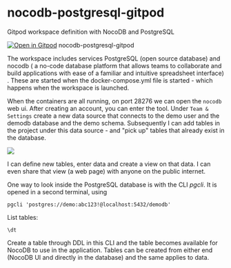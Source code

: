 # nocodb-postgresql-gitpod
Gitpod workspace definition with NocoDB and PostgreSQL

[![Open in Gitpod](https://gitpod.io/button/open-in-gitpod.svg)](https://gitpod.io/#https://github.com/lucasjellema/nocodb-postgresql-gitpodnocodb-postgresql-gitpod)
nocodb-postgresql-gitpod

The workspace includes services PostgreSQL (open source database) and nocodb ( a no-code database platform that allows teams to collaborate and build applications with ease of a familiar and intuitive spreadsheet interface) . These are started when the docker-compose.yml file is started - which happens when the workspace is launched.

When the containers are all running, on port 28276 we can open the `nocodb` web ui. After creating an account, you can enter the tool. Under `Team & Settings` create a new data source that connects to the demo user and the demodb database and the demo schema. Subsequently I can add tables in the project under this data source - and "pick up" tables that already exist in the database.

![](images/data-source-postgresql.png)


I can define new tables, enter data and create a view on that data. I can even share that view (a web page) with anyone on the public internet.

One way to look inside the PostgreSQL database is with the CLI *pgcli*. It is opened in a second terminal, using
```
pgcli 'postgres://demo:abc123!@localhost:5432/demodb'
```

List tables:

```
\dt
```

Create a table through DDL in this CLI and the table becomes available for NocoDB to use in the application. Tables can be created from either end (NocoDB UI and directly in the database) and the same applies to data.

